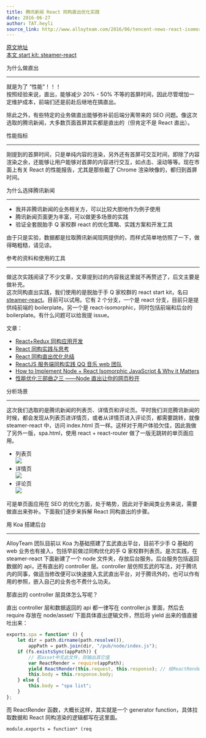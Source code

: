 ```yaml
---
title: 腾讯新闻 React 同构直出优化实践
date: 2016-06-27
author: TAT.heyli
source_link: http://www.alloyteam.com/2016/06/tencent-news-react-isomorphic-straight-out-optimization/
---
```


<!-- {% raw %} - for jekyll -->

[原文地址](https://github.com/lcxfs1991/blog/issues/10)  
[本文 start kit: steamer-react](https://github.com/SteamerTeam/steamer-react)

为什么做直出  

* * *

就是为了 “性能”！！！  
按照经验来说，直出，能够减少 20% - 50% 不等的首屏时间，因此尽管增加一定维护成本，前端们还是前赴后继地在搞直出。

除此之外，有些特定的业务做直出能够弥补前后端分离带来的 SEO 问题。像这次选取的腾讯新闻，大多数页面首屏其实都是直出的（但肯定不是 React 直出）。

性能指标  

* * *

刚提到的首屏时间，只是单纯内容的渲染，另外还有首屏可交互时间，即除了内容渲染之余，还能够让用户能够对首屏的内容进行交互，如点击、滚动等等。现在市面上有关 React 的性能报告，尤其是那些截了 Chrome 渲染映像的，都归到首屏时间。

为什么选择腾讯新闻  

* * *

-   我并非腾讯新闻的业务相关方，可以比较大胆地作为例子使用
-   腾讯新闻页面更为丰富，可以做更多场景的实践
-   验证全套脱胎手 Q 家校群 react 的优化策略、实践方案和开发工具

由于只是实验，数据都是拉取腾讯新闻现网提供的，而样式简单地仿照了一下，做得略粗糙，请见谅。

参考的资料和使用的工具  

* * *

做这次实践阅读了不少文章，文章提到过的内容我这里就不再赘述了，后文主要是做补充。  
这次同构直出实践，我们使用的是脱胎于手 Q 家校群的 react start kit，名曰 [steamer-react](https://github.com/SteamerTeam/steamer-react)。目前可以试用。它有 2 个分支，一个是 react 分支，目前只是提供纯前端的 boilerplate。另一个是 react-isomorphic，同时包括前端和后台的 boilerplate。有什么问题可以给我提 issue。

文章：

-   [React+Redux 同构应用开发](http://www.aliued.com/?p=3077)
-   [React 同构实践与思考](https://segmentfault.com/a/1190000004671209#articleHeader2)
-   [React 同构直出优化总结](https://github.com/joeyguo/blog/issues/9)
-   [ReactJS 服务端同构实践 QQ 音乐 web 团队](http://toutiao.com/i6284121573897011714/)
-   [How to Implement Node + React Isomorphic JavaScript & Why it Matters](https://strongloop.com/strongblog/node-js-react-isomorphic-javascript-why-it-matters/)
-   [性能优化三部曲之三 ——Node 直出让你的网页秒开](https://github.com/lcxfs1991/blog/issues/6)

分析场景  

* * *

这次我们选取的是腾讯新闻的列表页、详情页和评论页。平时我们浏览腾讯新闻的时候，都会发现从列表页进详情页，或者从详情页进入评论页，都需要跳转，就像 steamer-react 中，访问 index.html 页一样。这样对于用户体验欠佳，因此我做了另外一版，spa.html，使用 react + react-router 做了一版无跳转的单页面应用。

-   列表页  
    ![](https://segmentfault.com/img/bVyxmZ)
-   详情页  
    ![](https://segmentfault.com/img/bVyxnf)
-   评论页  
    ![](https://segmentfault.com/img/bVyxnj)

可是单页面应用在 SEO 的优化方面，处于略势，因此对于新闻类业务来说，需要做直出来弥补。下面我们逐步来拆解 React 同构直出的步骤。

用 Koa 搭建后台  

* * *

AlloyTeam 团队目前以 Koa 为基础搭建了玄武直出平台，目前不少手 Q 基础的 web 业务也有接入，包括早前做过同构优化的手 Q 家校群列表页。是次实践，在 steamer-react 下面新建了一个 node 文件夹，存放后台服务。后台服务包括返回数据的 api，还有直出的 controller 层。controller 层仿照玄武的写法，对于腾讯内的同事，做适当修改便可以快速接入玄武直出平台，对于腾讯外的，也可以作有用的参照，嵌入自己的业务也不费什么功夫。

那直出的 controller 层具体怎么写呢？

直出 controller 层和数据返回的 api 都一律写在 controller.js 里面，然后去 require 存放在 node/asset/ 下面具体直出逻辑文件，然后将 yield 出来的值直接吐出来：

```javascript
exports.spa = function* () {
    let dir = path.dirname(path.resolve()),
        appPath = path.join(dir, "/pub/node/index.js");
    if (fs.existsSync(appPath)) {
        // 若asset中无此文件，则输出其它值
        var ReactRender = require(appPath);
        yield ReactRender(this.request, this.response); // 给ReactRender函数传入request和response
        this.body = this.response.body;
    } else {
        this.body = "spa list";
    }
};
```

而 ReactRender 函数，大概长这样，其实就是一个 generator function，具体拉取数据和 React 同构渲染的逻辑都写在这里面。

    module.exports = function* (req


<!-- {% endraw %} - for jekyll -->